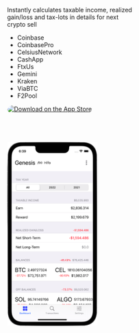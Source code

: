 <div style="float:left;width:60%">
  <p>
    Instantly calculates taxable income, realized gain/loss and tax-lots in details for next crypto sell
  </p>
  <ul>
    <li>Coinbase</li>
    <li>CoinbasePro</li>
    <li>CelsiusNetwork</li>
    <li>CashApp</li>
    <li>FtxUs</li>
    <li>Gemini</li>
    <li>Kraken</li>
    <li>ViaBTC</li>
    <li>F2Pool</li>
  </ul>
  <a href="https://apps.apple.com/us/app/cointrail/id1614887276?itsct=apps_box_badge&amp;itscg=30200" style="display: inline-block; overflow: hidden; border-top-left-radius: 13px; border-top-right-radius: 13px; border-bottom-right-radius: 13px; border-bottom-left-radius: 13px; width: 250px; height: 83px;"><img src="https://tools.applemediaservices.com/api/badges/download-on-the-app-store/black/en-us?size=250x83&amp;releaseDate=1647993600&h=77490f38156a901efc16654c37b90396" alt="Download on the App Store" style="border-top-left-radius: 13px; border-top-right-radius: 13px; border-bottom-right-radius: 13px; border-bottom-left-radius: 13px; width: 150px;"></a>
</div>
<div>
  <img src="/assets/images/CoinTrail-phone.png" alt="CoinTrail phone" style="width: 210px;"/>
</div>
